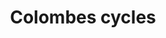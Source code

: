 ---
title: "Colombes cycles"
url: /colombes/colombes-cycles-avenue-henri-barbusse/
shop: Fahrrad
---